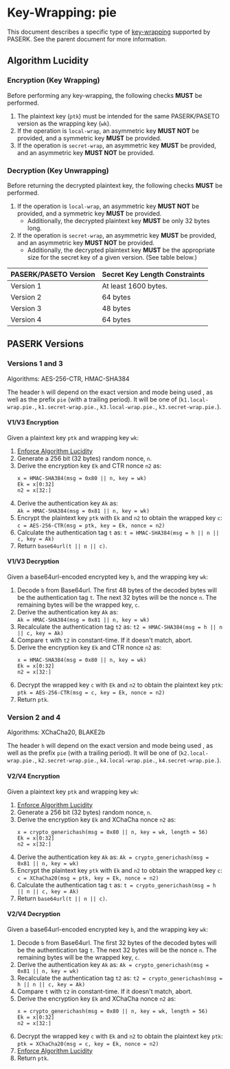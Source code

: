 # Key-Wrapping: pie

This document describes a specific type of [key-wrapping](../Wrap.md)
supported by PASERK. See the parent document for more information.

## Algorithm Lucidity

### Encryption (Key Wrapping)

Before performing any key-wrapping, the following checks **MUST** be performed.

1. The plaintext key (`ptk`) must be intended for the same PASERK/PASETO version
   as the wrapping key (`wk`).
2. If the operation is `local-wrap`, an asymmetric key **MUST NOT** be provided,
   and a symmetric key **MUST** be provided.
3. If the operation is `secret-wrap`, an asymmetric key **MUST** be provided, 
   and an asymmetric key **MUST NOT** be provided.

### Decryption (Key Unwrapping)

Before returning the decrypted plaintext key, the following checks **MUST** be performed.

1. If the operation is `local-wrap`, an asymmetric key **MUST NOT** be provided,
   and a symmetric key **MUST** be provided.
   * Additionally, the decrypted plaintext key **MUST** be only 32 bytes long.
2. If the operation is `secret-wrap`, an asymmetric key **MUST** be provided,
   and an asymmetric key **MUST NOT** be provided.
   * Additionally, the decrypted plaintext key **MUST** be the appropriate size for
     the secret key of a given version. (See table below.)

| PASERK/PASETO Version | Secret Key Length Constraints |
|---|---|
| Version 1 | At least 1600 bytes. |
| Version 2 | 64 bytes |
| Version 3 | 48 bytes |
| Version 4 | 64 bytes |

## PASERK Versions

### Versions 1 and 3

Algorithms: AES-256-CTR, HMAC-SHA384

The header `h` will depend on the exact version and mode being used
, as well as the prefix `pie` (with a trailing period). It will be one of
(`k1.local-wrap.pie.`, `k1.secret-wrap.pie.`, `k3.local-wrap.pie.`, 
`k3.secret-wrap.pie.`).

#### V1/V3 Encryption

Given a plaintext key `ptk` and wrapping key `wk`:

1. [Enforce Algorithm Lucidity](#algorithm-lucidity)
2. Generate a 256 bit (32 bytes) random nonce, `n`.
3. Derive the encryption key `Ek` and CTR nonce `n2` as:
   ```
   x = HMAC-SHA384(msg = 0x80 || n, key = wk)
   Ek = x[0:32]
   n2 = x[32:]
   ```
4. Derive the authentication key `Ak` as:  
   `Ak = HMAC-SHA384(msg = 0x81 || n, key = wk)`
5. Encrypt the plaintext key `ptk` with `Ek` and `n2` to obtain the 
   wrapped key `c`:  
   `c = AES-256-CTR(msg = ptk, key = Ek, nonce = n2)`
6. Calculate the authentication tag `t` as:
   `t = HMAC-SHA384(msg = h || n || c, key = Ak)`
7. Return `base64url(t || n || c)`.

#### V1/V3 Decryption

Given a base64url-encoded encrypted key `b`, and the wrapping key `wk`:

1. Decode `b` from Base64url. The first 48 bytes of the decoded bytes will
   be the authentication tag `t`. The next 32 bytes will be the nonce `n`.
   The remaining bytes will be the wrapped key, `c`. 
2. Derive the authentication key `Ak` as:    
   `Ak = HMAC-SHA384(msg = 0x81 || n, key = wk)`
3. Recalculate the authentication tag `t2` as:
   `t2 = HMAC-SHA384(msg = h || n || c, key = Ak)`
4. Compare `t` with `t2` in constant-time. If it doesn't match, abort.
5. Derive the encryption key `Ek` and CTR nonce `n2` as:
   ```
   x = HMAC-SHA384(msg = 0x80 || n, key = wk)
   Ek = x[0:32]
   n2 = x[32:]
   ``` 
6. Decrypt the wrapped key `c` with `Ek` and `n2` to obtain the
   plaintext key `ptk`:  
   `ptk = AES-256-CTR(msg = c, key = Ek, nonce = n2)`
7. Return `ptk`.

### Version 2 and 4

Algorithms: XChaCha20, BLAKE2b

The header `h` will depend on the exact version and mode being used
, as well as the prefix `pie` (with a trailing period). It will be one of
(`k2.local-wrap.pie.`, `k2.secret-wrap.pie.`, `k4.local-wrap.pie.`,
`k4.secret-wrap.pie.`).

#### V2/V4 Encryption

Given a plaintext key `ptk` and wrapping key `wk`:

1. [Enforce Algorithm Lucidity](#algorithm-lucidity)
2. Generate a 256 bit (32 bytes) random nonce, `n`.
3. Derive the encryption key `Ek` and XChaCha nonce `n2` as:
   ```
   x = crypto_generichash(msg = 0x80 || n, key = wk, length = 56)
   Ek = x[0:32]
   n2 = x[32:]
   ```
4. Derive the authentication key `Ak` as:
   `Ak = crypto_generichash(msg = 0x81 || n, key = wk)`
5. Encrypt the plaintext key `ptk` with `Ek` and `n2` to obtain the
   wrapped key `c`:  
   `c = XChaCha20(msg = ptk, key = Ek, nonce = n2)`
6. Calculate the authentication tag `t` as:
   `t = crypto_generichash(msg = h || n || c, key = Ak)`
7. Return `base64url(t || n || c)`.

#### V2/V4 Decryption

Given a base64url-encoded encrypted key `b`, and the wrapping key `wk`:

1. Decode `b` from Base64url. The first 32 bytes of the decoded bytes will
   be the authentication tag `t`. The next 32 bytes will be the nonce `n`.
   The remaining bytes will be the wrapped key, `c`.
2. Derive the authentication key `Ak` as:
   `Ak = crypto_generichash(msg = 0x81 || n, key = wk)`
3. Recalculate the authentication tag `t2` as:
   `t2 = crypto_generichash(msg = h || n || c, key = Ak)`
4. Compare `t` with `t2` in constant-time. If it doesn't match, abort.
5. Derive the encryption key `Ek` and XChaCha nonce `n2` as:
   ```
   x = crypto_generichash(msg = 0x80 || n, key = wk, length = 56)
   Ek = x[0:32]
   n2 = x[32:]
   ```
6. Decrypt the wrapped key `c` with `Ek` and `n2` to obtain the
   plaintext key `ptk`:  
   `ptk = XChaCha20(msg = c, key = Ek, nonce = n2)`
7. [Enforce Algorithm Lucidity](#algorithm-lucidity)
8. Return `ptk`.

